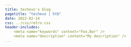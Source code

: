 ```yaml
---
title: techevo's blog
pagetitle: "techevo | htb"
date: 2022-02-14
css: ../css/retro.css
header-includes:
    <meta name="keywords" content="Foo,Bar" />
    <meta name="description" content="My description" />
...
```



    
